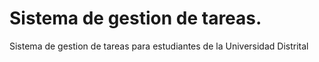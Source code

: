 # Sistema de gestion de tareas.
Sistema de gestion de tareas para estudiantes de la Universidad Distrital
